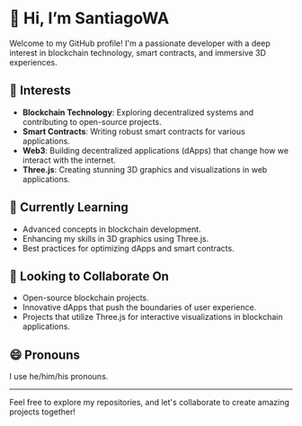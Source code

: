 # 👋 Hi, I’m SantiagoWA

Welcome to my GitHub profile! I'm a passionate developer with a deep interest in blockchain technology, smart contracts, and immersive 3D experiences.

## 👀 Interests
- **Blockchain Technology**: Exploring decentralized systems and contributing to open-source projects.
- **Smart Contracts**: Writing robust smart contracts for various applications.
- **Web3**: Building decentralized applications (dApps) that change how we interact with the internet.
- **Three.js**: Creating stunning 3D graphics and visualizations in web applications.

## 🌱 Currently Learning
- Advanced concepts in blockchain development.
- Enhancing my skills in 3D graphics using Three.js.
- Best practices for optimizing dApps and smart contracts.

## 💞️ Looking to Collaborate On
- Open-source blockchain projects.
- Innovative dApps that push the boundaries of user experience.
- Projects that utilize Three.js for interactive visualizations in blockchain applications.

## 😄 Pronouns
I use he/him/his pronouns.

---

Feel free to explore my repositories, and let's collaborate to create amazing projects together!
